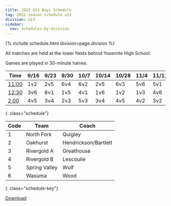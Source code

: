 ```yaml
---
title: 2022 U13 Boys Schedule
tag: 2022-season schedule u13
division: U13
sidebar:
  nav: schedules-by-division
---
```


{% include schedule.html division=page.division %}

All matches are held at the lower fields behind Yosemite High School.

Games are played in 30-minute halves.

| Time        | 9/16  | 9/23  | 9/30  | 10/7  | 10/14 | 10/28 | 11/4  | 11/11 | 11/18
|-------------|-------|-------|-------|-------|-------|-------|-------|-------|-------
| <u>11:00</u>| 1v2   | 2v5   | 6v4   | 6v2   | 2v5   | 6v3   | 5v6   | 5v1   | 1v4
| <u>12:30</u>| 3v6   | 6v1   | 1v5   | 4v1   | 1v6   | 1v2   | 1v3   | 4v6   | 2v6
| <u>2:00</u> | 4v5   | 3v4   | 2v3   | 5v3   | 3v4   | 4v5   | 4v2   | 3v2   | 3v5
{: class="schedule"}


| Code      | Team          | Coach                         
|-----------|---------------|---------------
| 1         | North Fork    | Quigley
| 2         | Oakhurst      | Hendrickson/Bartlett
| 3         | Rivergold A   | Greathouse
| 4         | Rivergold B   | Lescoulie
| 5         | Spring Valley | Wulf
| 6         | Wasuma        | Wood
{: class="schedule-key"}


[Download](/schedules/2022/MAYSL-2022-U13-boys.pdf)
